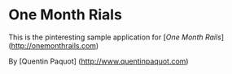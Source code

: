 # One Month Rials

This is the pinteresting sample application for 
[*One Month Rails*] (http://onemonthrails.com)

By [Quentin Paquot] (http://www.quentinpaquot.com)
